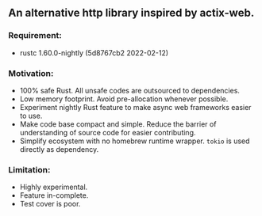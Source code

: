 ## An alternative http library inspired by actix-web.

### Requirement:
- rustc 1.60.0-nightly (5d8767cb2 2022-02-12)

### Motivation:
- 100% safe Rust. All unsafe codes are outsourced to dependencies.
- Low memory footprint. Avoid pre-allocation whenever possible.
- Experiment nightly Rust feature to make async web frameworks easier to use.
- Make code base compact and simple. Reduce the barrier of understanding of source code for easier contributing.
- Simplify ecosystem with no homebrew runtime wrapper. `tokio` is used directly as dependency.

### Limitation:
- Highly experimental.
- Feature in-complete.
- Test cover is poor.
